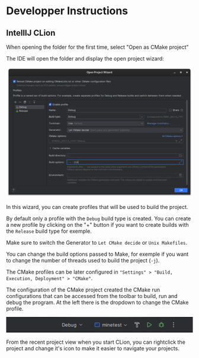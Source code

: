 # Developper Instructions

## IntellIJ CLion

When opening the folder for the first time, select "Open as CMake project"

The IDE will open the folder and display the open project wizard:

![Open Project Wizard](jetbrains_open_project_wizard.png)

In this wizard, you can create profiles that will be used to build the project.

By default only a profile with the `Debug` build type is created. You can create a new profile by clicking on the "+" button if you want to create builds with the `Release` build type for exemple.

Make sure to switch the Generator to `Let CMake decide` or `Unix Makefiles`.

You can change the build options passed to Make, for exemple if you want to change the number of threads used to build the project (`-j`).

The CMake profiles can be later configured in `"Settings" > "Build, Execution, Deployment" > "CMake"`.

The configuration of the CMake project created the CMake run configurations that can be accessed from the toolbar to build, run and debug the program. At the left there is the dropdown to change the CMake profile.

![Jetbrains Run Toolbar](jetbrains_run_toolbar.png)

From the recent project view when you start CLion, you can rightclick the project and change it's icon to make it easier to navigate your projects.